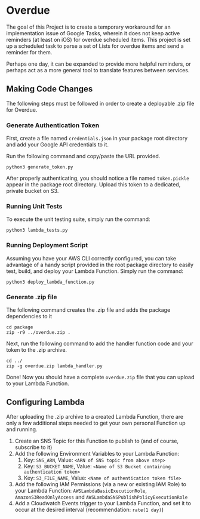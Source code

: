 # Overdue

The goal of this Project is to create a temporary workaround for an implementation issue of Google Tasks, wherein it does not keep active reminders (at least on iOS) for overdue scheduled items. This project is set up a scheduled task to parse a set of Lists for overdue items and send a reminder for them.

Perhaps one day, it can be expanded to provide more helpful reminders, or perhaps act as a more general tool to translate features between services.

## Making Code Changes

The following steps must be followed in order to create a deployable .zip file for Overdue.

### Generate Authentication Token

First, create a file named `credentials.json` in your package root directory and add your Google API credentials to it.

Run the following command and copy/paste the URL provided. 

```
python3 generate_token.py
```

After properly authenticating, you should notice a file named `token.pickle` appear in the package root directory. Upload this token to a dedicated, private bucket on S3.

### Running Unit Tests

To execute the unit testing suite, simply run the command:

```
python3 lambda_tests.py
```

### Running Deployment Script
Assuming you have your AWS CLI correctly configured, you can take advantage of a handy script provided in the root package directory to easily test, build, and deploy your Lambda Function. Simply run the command:

```
python3 deploy_lambda_function.py
```

### Generate .zip file

The following command creates the .zip file and adds the package dependencies to it

```
cd package
zip -r9 ../overdue.zip .
```

Next, run the following command to add the handler function code and your token to the .zip archive.

```
cd ../
zip -g overdue.zip lambda_handler.py
```

Done! Now you should have a complete `overdue.zip` file that you can upload to your Lambda Function.

## Configuring Lambda

After uploading the .zip archive to a created Lambda Function, there are only a few additional steps needed to get your own personal Function up and running.

1. Create an SNS Topic for this Function to publish to (and of course, subscribe to it)
1. Add the following Environment Variables to your Lambda Function:
    1. Key: `SNS_ARN`, Value: `<ARN of SNS topic from above step>`
    1. Key: `S3_BUCKET_NAME`, Value: `<Name of S3 Bucket containing authentication token>`
    1. Key: `S3_FILE_NAME`, Value: `<Name of authentication token file>`
1. Add the following IAM Permissions (via a new or existing IAM Role) to your Lambda Function: `AWSLambdaBasicExecutionRole`, `AmazonS3ReadOnlyAccess` and `AWSLambdaSNSPublishPolicyExecutionRole`
1. Add a Cloudwatch Events trigger to your Lambda Function, and set it to occur at the desired interval (recommendation: `rate(1 day)`)